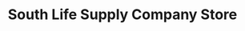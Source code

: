 ---
title: "South Life Supply Company Store"
url: /thomasville/south-life-supply-company-store/
shop: clothes
---
